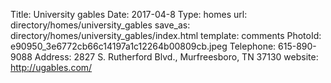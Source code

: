 Title:          University gables
Date:           2017-04-8
Type:           homes
url:            directory/homes/university_gables
save_as:        directory/homes/university_gables/index.html
template:       comments
PhotoId:        e90950_3e6772cb66c14197a1c12264b00809cb.jpeg
Telephone:      615-890-9088
Address:        2827 S. Rutherford Blvd., Murfreesboro, TN 37130
website:        http://ugables.com/
